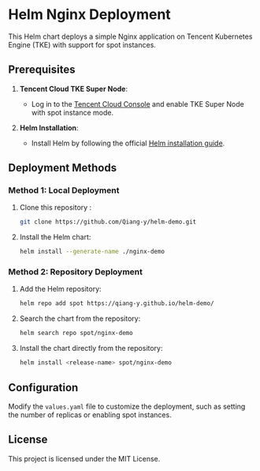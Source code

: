 # Helm Nginx Deployment

This Helm chart deploys a simple Nginx application on Tencent Kubernetes Engine (TKE) with support for spot instances.

## Prerequisites

1. **Tencent Cloud TKE Super Node**: 
   - Log in to the [Tencent Cloud Console](https://console.cloud.tencent.com/tke2) and enable TKE Super Node with spot instance mode.

2. **Helm Installation**: 
   - Install Helm by following the official [Helm installation guide](https://helm.sh/docs/intro/install/).

## Deployment Methods

### Method 1: Local Deployment

1. Clone this repository :
   ```bash
   git clone https://github.com/Qiang-y/helm-demo.git
   ```

2. Install the Helm chart:
   ```bash
   helm install --generate-name ./nginx-demo
   ```

### Method 2: Repository Deployment

1. Add the Helm repository:
   ```bash
   helm repo add spot https://qiang-y.github.io/helm-demo/
   ```

2. Search the chart from the repository:
   ```bash
   helm search repo spot/nginx-demo
   ```

3. Install the chart directly from the repository:
   ```bash
   helm install <release-name> spot/nginx-demo
   ```

## Configuration

Modify the `values.yaml` file to customize the deployment, such as setting the number of replicas or enabling spot instances.

## License

This project is licensed under the MIT License.